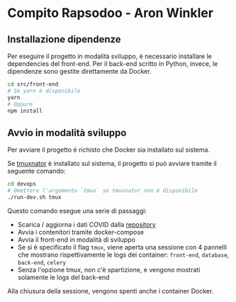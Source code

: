 # Compito Rapsodoo - Aron Winkler

## Installazione dipendenze

Per eseguire il progetto in modalità sviluppo, è necessario installare le dependencies del front-end. Per il back-end scritto in Python, invece, le dipendenze sono gestite direttamente da Docker.

```bash
cd src/front-end
# Se yarn è disponibile
yarn
# Oppure
npm install
```

## Avvio in modalità sviluppo

Per avviare il progetto è richisto che Docker sia installato sul sistema.

Se [tmuxnator](https://github.com/tmuxinator/tmuxinator) è installato sul sistema, il progetto si può avviare tramite il seguente comando:

```bash
cd devops
# Omettere l'argomento `tmux` se tmuxnator non è disponibile
./run-dev.sh tmux
```

Questo comando esegue una serie di passaggi:

- Scarica / aggiorna i dati COVID dalla [repository](https://github.com/pcm-dpc/COVID-19)
- Avvia i contenitori tramite docker-compose
- Avvia il front-end in modalità di sviluppo
- Se si è specificato il flag `tmux`, viene aperta una sessione con 4 pannelli che mostrano rispettivamente le logs dei container: `front-end`, `database`, `back-end`, `celery`
- Senza l'opzione tmux, non c'è spartizione, e vengono mostrati solamente le logs del back-end

Alla chiusura della sessione, vengono spenti anche i container Docker.
